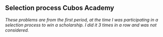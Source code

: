 Selection process Cubos Academy
-

_These problems are from the first period, at the time 
  I was participating in a selection process to win a scholarship. 
  I did it 3 times in a row and was not considered._
